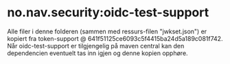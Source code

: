 # no.nav.security:oidc-test-support

Alle filer i denne folderen (sammen med ressurs-filen "jwkset.json") er kopiert fra token-support @ 641f51125ce6093c5f4415ba24d5a189c081f742.
Når oidc-test-support er tilgjengelig på maven central kan den dependencien eventuelt tas inn igjen og denne kopien opphøre.